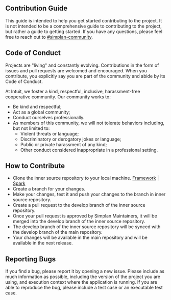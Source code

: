 ## Contribution Guide

This guide is intended to help you get started contributing to the project. It is not intended to be a comprehensive guide to contributing to the project, but rather a guide to getting started. If you have any questions, please feel free to reach out to [#simplan-community](https://intuit-teams.slack.com/archives/C041VUJ278X).

## Code of Conduct

Projects are "living" and constantly evolving. Contributions in the form of issues and pull requests are welcomed and encouraged. When you contribute, you explicitly say you are part of the community and abide by its Code of Conduct.

At Intuit, we foster a kind, respectful, inclusive, harassment-free cooperative community. Our community works to:

- Be kind and respectful;
- Act as a global community;
- Conduct ourselves professionally.
- As members of this community, we will not tolerate behaviors including, but not limited to:
    - Violent threats or language;
    - Discriminatory or derogatory jokes or language;
    - Public or private harassment of any kind;
    - Other conduct considered inappropriate in a professional setting.

## How to Contribute

- Clone the inner source repository to your local machine. [Framework](https://github.intuit.com/Simplan-InnerSource/simplan-framework) | [Spark](https://github.intuit.com/Simplan-InnerSource/simplan-spark)
- Create a branch for your changes.
- Make your changes, test it and push your changes to the branch in inner source repository.
- Create a pull request to the develop branch of the inner source repository.
- Once your pull request is approved by Simplan Maintainers, it will be merged into the develop branch of the inner source repository.
- The develop branch of the inner source repository will be synced with the develop branch of the main repository.
- Your changes will be available in the main repository and will be available in the next release.


## Reporting Bugs

If you find a bug, please report it by opening a new issue. Please include as much information as possible, including the version of the project you are using, and execution context where the application is running. If you are able to reproduce the bug, please include a test case or an executable test case.
